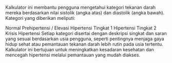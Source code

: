 Kalkulator ini membantu pengguna mengetahui kategori tekanan darah mereka berdasarkan nilai sistolik (angka atas) dan diastolik (angka bawah). Kategori yang diberikan meliputi:

Normal
Prehipertensi / Elevasi
Hipertensi Tingkat 1
Hipertensi Tingkat 2
Krisis Hipertensi
Setiap kategori disertai dengan deskripsi singkat dan saran yang sesuai berdasarkan usia pengguna, seperti pentingnya menjaga gaya hidup sehat atau pemantauan tekanan darah lebih rutin pada usia tertentu. Kalkulator ini bertujuan untuk meningkatkan kesadaran kesehatan dan mencegah hipertensi melalui pemantauan yang mudah diakses.
